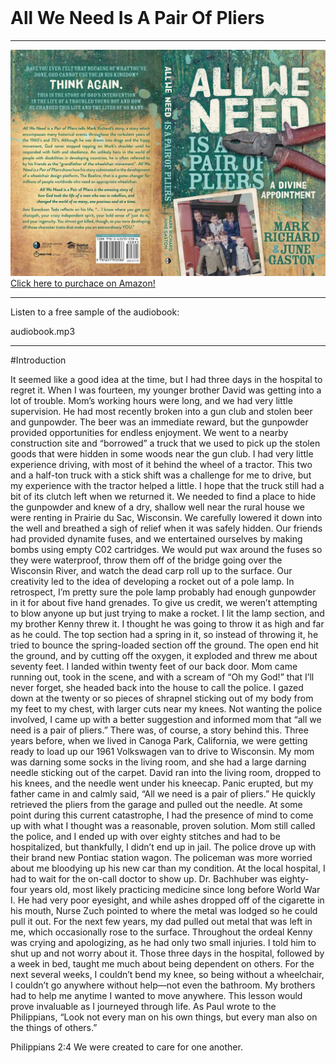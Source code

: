 <br>

# All We Need Is A Pair Of Pliers
---
[![All we need is a pair of pliers cover](pliers.jpg)
Click here to purchace on Amazon!](https://www.amazon.com/Mark-Richard/dp/1631952242)

---

Listen to a free sample of the audiobook:

audiobook.mp3

---

#Introduction

It seemed like a good idea at the time, but I had three days in the hospital to regret it. When I was fourteen, my younger brother David was getting into a lot of trouble. Mom’s working hours were long, and we had very little supervision. He had most recently broken into a gun club and stolen beer and gunpowder. The beer was an immediate reward, but the gunpowder provided opportunities for endless enjoyment. We went to a nearby construction site and “borrowed” a truck that we used to pick up the stolen goods that were hidden in some woods near the gun club. I had very little experience driving, with most of it behind the wheel of a tractor. This two and a half-ton truck with a stick shift was a challenge for me to drive, but my experience with the tractor helped a little. I hope that the truck still had a bit of its clutch left when we returned it. 
We needed to find a place to hide the gunpowder and knew of a dry, shallow well near the rural house we were renting in Prairie du Sac, Wisconsin. We carefully lowered it down into the well and breathed a sigh of relief when it was safely hidden. Our friends had provided dynamite fuses, and we entertained ourselves by making bombs using empty C02 cartridges. We would put wax around the fuses so they were waterproof, throw them off of the bridge going 
over the Wisconsin River, and watch the dead carp roll up to the surface. Our creativity led to the idea of developing a rocket out of a pole lamp. In retrospect, I’m pretty sure the pole lamp probably had enough gunpowder in it for about five hand grenades. To give us credit, we weren’t attempting to blow anyone up but just trying to make a rocket. I lit the lamp section, and my brother Kenny threw it. I thought he was going to throw it as high and far as he could. The top section had a spring in it, so instead of throwing it, he tried to bounce the spring-loaded section off the ground. The open end hit the ground, and by cutting off the oxygen, it exploded and threw me about seventy feet. I landed within twenty feet of our back door. Mom came running out, took in the scene, and with a scream of “Oh my God!” that I’ll never forget, she headed back into the house to call the police. I gazed down at the twenty or so pieces of shrapnel sticking out of my body from my feet to my chest, with larger cuts near my knees. Not wanting the police involved, I came up with a better suggestion and informed mom that “all we need is a pair of pliers.” There was, of course, a story behind this. 
Three years before, when we lived in Canoga Park, California, we were getting ready to load up our 1961 Volkswagen van to drive to Wisconsin. My mom was darning some socks in the living room, and she had a large darning needle sticking out of the carpet. David ran into the living room, dropped to his knees, and the needle went under his kneecap. Panic erupted, but my father came in and calmly said, “All we need is a pair of pliers.” He quickly retrieved the pliers from the garage and pulled out the needle. At some point during this current catastrophe, I had the presence of mind to come up with what I thought was a reasonable, proven solution. 
Mom still called the police, and I ended up with over eighty stitches and had to be hospitalized, but thankfully, I didn’t end up in jail. The police drove up with their brand new Pontiac station wagon. The policeman was more worried about me bloodying up his new car than my condition. At the local hospital, I had to wait for the on-call doctor to show up. Dr. Bachhuber was eighty-four years old, most likely practicing medicine since long before World War I. He had very poor eyesight, and while ashes dropped off of the cigarette in his mouth, Nurse Zuch pointed to where the metal was lodged so he could pull it out. For the next few years, my dad pulled out metal that was left in me, which occasionally rose to the surface. Throughout the ordeal Kenny was crying and apologizing, as he had only two small injuries. I told him to shut up and not worry about it. 
Those three days in the hospital, followed by a week in bed, taught me much about being dependent on others. For the next several weeks, I couldn’t bend my knee, so being without a wheelchair, I couldn’t go anywhere without help—not even the bathroom. My brothers had to help me anytime I wanted to move anywhere. This lesson would prove invaluable as I journeyed through life. As Paul wrote to the Philippians, “Look not every man on his own things, but every man also on the things of others.” 

Philippians 2:4
We were created to care for one another. 
